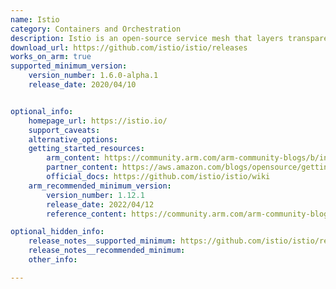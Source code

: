 ```yaml
---
name: Istio
category: Containers and Orchestration
description: Istio is an open-source service mesh that layers transparently onto existing distributed applications.
download_url: https://github.com/istio/istio/releases
works_on_arm: true
supported_minimum_version:
    version_number: 1.6.0-alpha.1
    release_date: 2020/04/10


optional_info:
    homepage_url: https://istio.io/
    support_caveats:
    alternative_options:
    getting_started_resources:
        arm_content: https://community.arm.com/arm-community-blogs/b/infrastructure-solutions-blog/posts/deploying-tetrate-istio-distribution-for-arm-neoverse-based-aws-graviton-processors
        partner_content: https://aws.amazon.com/blogs/opensource/getting-started-with-istio-on-amazon-eks/
        official_docs: https://github.com/istio/istio/wiki
    arm_recommended_minimum_version:
        version_number: 1.12.1
        release_date: 2022/04/12
        reference_content: https://community.arm.com/arm-community-blogs/b/infrastructure-solutions-blog/posts/deploying-tetrate-istio-distribution-for-arm-neoverse-based-aws-graviton-processors

optional_hidden_info:
    release_notes__supported_minimum: https://github.com/istio/istio/releases/tag/1.6.0-alpha.1
    release_notes__recommended_minimum:
    other_info:

---
```

